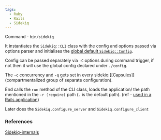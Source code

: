```yaml
---
tags:
  - Ruby
  - Rails
  - Sidekiq
---
```

Command - `bin/sidekiq`

It instantiates the `Sidekiq::CLI` class with the config and options passed via options parser and initialises the [global default `Sidekiq::Config`](https://github.com/sidekiq/sidekiq/blob/4ec059d53dbf1de67e41e3bd1687c7d90c12d580/lib/sidekiq/config.rb#L11-L35).

Config can be passed separately via `-C` options during command trigger, if not then it will use the global config declared under `./config`.

The `-c` concurrency and `-q` gets set in every sidekiq [[Capsules]] (compartmentalized group of separate configuration).

End calls the `run` method of the CLI class, loads the application/ the path mentioned in the `-r (require)` path (`.` is the default path). (ref - [used in a Rails application](https://github.com/sidekiq/sidekiq/blob/4ec059d53dbf1de67e41e3bd1687c7d90c12d580/lib/sidekiq/cli.rb#L294-L308))

Later does the `Sidekiq.configure_server` and `Sidekiq.configure_client`

### References 
[Sidekiq-internals](https://dansvetlov.me/sidekiq-internals/)